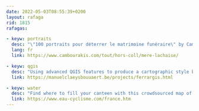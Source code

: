 ```yaml
---
date: 2022-05-03T08:55:39+0200
layout: rafaga
rid: 1815
rafagas:

- keyw: portraits
  desc: "\"100 portraits pour déterrer le matrimoine funéraire\" by Camille Paix and published by Éditions Cambourakis collects 100 portraits of notable women buried in Paris 20th arrondissement cemetery, including a separate map"
  lang: fr
  link: https://www.cambourakis.com/tout/hors-coll/mere-lachaise/

- keyw: qgis
  desc: "Using advanced QGIS features to produce a cartographic style based on 1777 Ferraris maps of Belgium, applied to actual OpenStreetMap data to get a modern-old map"
  link: https://manuelclaeysbouuaert.be/projects/ferrargis.html

- keyw: water
  desc: "Find where to fill your canteen with this crowdsourced map of drinkable water points of France"
  link: https://www.eau-cyclisme.com/france.htm
---
```

